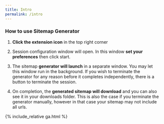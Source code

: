 ```yaml
---
title: Intro
permalink: /intro
---
```



### How to use Sitemap Generator


1. **Click the extension icon** in the top right corner

2. Session configuration window will open. In this window **set your preferences** then click start.

3. The sitemap **generator will launch** in a separate window. You may let this window run in the background. If you wish to terminate the generator for any reason before it completes independently, there is a button to terminate the session.

4. On completion, the **generated sitemap will download** and you can also see it in your downloads folder. This is also the case if you terminate the generator manually, however in that case your sitemap may not include all urls.

{% include_relative ga.html %}
